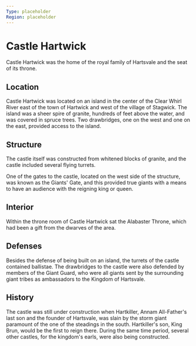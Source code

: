 ```yaml
---
Type: placeholder
Region: placeholder
---
```

# Castle Hartwick

Castle Hartwick was the home of the royal family of Hartsvale and the seat of its throne.

## Location
Castle Hartwick was located on an island in the center of the Clear Whirl River east of the town of Hartwick and west of the village of Stagwick. The island was a sheer spire of granite, hundreds of feet above the water, and was covered in spruce trees. Two drawbridges, one on the west and one on the east, provided access to the island.

## Structure
The castle itself was constructed from whitened blocks of granite, and the castle included several flying turrets.

One of the gates to the castle, located on the west side of the structure, was known as the Giants' Gate, and this provided true giants with a means to have an audience with the reigning king or queen.

## Interior
Within the throne room of Castle Hartwick sat the Alabaster Throne, which had been a gift from the dwarves of the area.

## Defenses
Besides the defense of being built on an island, the turrets of the castle contained ballistae. The drawbridges to the castle were also defended by members of the Giant Guard, who were all giants sent by the surrounding giant tribes as ambassadors to the Kingdom of Hartsvale.

## History
The castle was still under construction when Hartkiller, Annam All-Father's last son and the founder of Hartsvale, was slain by the storm giant paramount of the one of the steadings in the south. Hartkiller's son, King Brun, would be the first to reign there. During the same time period, several other castles, for the kingdom's earls, were also being constructed.
